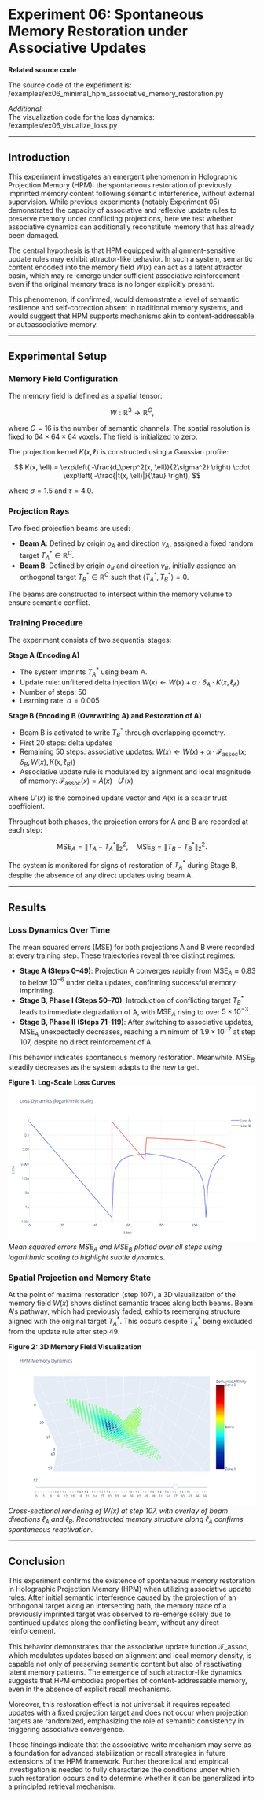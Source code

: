 # Experiment 06: Spontaneous Memory Restoration under Associative Updates

**Related source code**  

The source code of the experiment is: /examples/ex06_minimal_hpm_associative_memory_restoration.py

*Additional:*  
The visualization code for the loss dynamics: /examples/ex06_visualize_loss.py

---

## Introduction

This experiment investigates an emergent phenomenon in Holographic Projection Memory (HPM): the spontaneous restoration of previously imprinted memory content following semantic interference, without external supervision. While previous experiments (notably Experiment 05) demonstrated the capacity of associative and reflexive update rules to preserve memory under conflicting projections, here we test whether associative dynamics can additionally reconstitute memory that has already been damaged.

The central hypothesis is that HPM equipped with alignment-sensitive update rules may exhibit attractor-like behavior. In such a system, semantic content encoded into the memory field $W(x)$ can act as a latent attractor basin, which may re-emerge under sufficient associative reinforcement - even if the original memory trace is no longer explicitly present.

This phenomenon, if confirmed, would demonstrate a level of semantic resilience and self-correction absent in traditional memory systems, and would suggest that HPM supports mechanisms akin to content-addressable or autoassociative memory.

---

## Experimental Setup

### Memory Field Configuration

The memory field is defined as a spatial tensor:

$$
W : \mathbb{R}^3 \rightarrow \mathbb{R}^C,
$$

where $C = 16$ is the number of semantic channels. The spatial resolution is fixed to $64 \times 64 \times 64$ voxels. The field is initialized to zero.

The projection kernel $K(x, \ell)$ is constructed using a Gaussian profile:

$$
K(x, \ell) = \exp\left( -\frac{d_\perp^2(x, \ell)}{2\sigma^2} \right) \cdot \exp\left( -\frac{|t(x, \ell)|}{\tau} \right),
$$

where $\sigma = 1.5$ and $\tau = 4.0$.

### Projection Rays

Two fixed projection beams are used:

* **Beam A**: Defined by origin $o_A$ and direction $v_A$, assigned a fixed random target $T^*_A \in \mathbb{R}^C$.
* **Beam B**: Defined by origin $o_B$ and direction $v_B$, initially assigned an orthogonal target $T^*_B \in \mathbb{R}^C$ such that $\langle T^*_A, T^*_B \rangle = 0$.

The beams are constructed to intersect within the memory volume to ensure semantic conflict.

### Training Procedure

The experiment consists of two sequential stages:

**Stage A (Encoding A)**

* The system imprints $T^*_A$ using beam A.
* Update rule: unfiltered delta injection
  $W(x) \leftarrow W(x) + \alpha \cdot \delta_A \cdot K(x, \ell_A)$
* Number of steps: $50$
* Learning rate: $\alpha = 0.005$

**Stage B (Encoding B (Overwriting A) and Restoration of A)**

* Beam B is activated to write $T^*_B$ through overlapping geometry.
* First 20 steps: delta updates
* Remaining 50 steps: associative updates:
  $W(x) \leftarrow W(x) + \alpha \cdot \mathcal{F}_{\mathrm{assoc}}(x; \delta_B, W(x), K(x, \ell_B))$
* Associative update rule is modulated by alignment and local magnitude of memory:
  $\mathcal{F}_{\mathrm{assoc}}(x) = A(x) \cdot U'(x)$

where $U'(x)$ is the combined update vector and $A(x)$ is a scalar trust coefficient.

Throughout both phases, the projection errors for A and B are recorded at each step:

$$
\text{MSE}_A = \|T_A - T^*_A\|_2^2, \quad \text{MSE}_B = \|T_B - T^*_B\|_2^2.
$$

The system is monitored for signs of restoration of $T^*_A$ during Stage B, despite the absence of any direct updates using beam A.

---

## Results

### Loss Dynamics Over Time

The mean squared errors (MSE) for both projections A and B were recorded at every training step. These trajectories reveal three distinct regimes:

* **Stage A (Steps 0–49)**: Projection A converges rapidly from $\text{MSE}_A \approx 0.83$ to below $10^{-6}$ under delta updates, confirming successful memory imprinting.
* **Stage B, Phase I (Steps 50–70)**: Introduction of conflicting target $T^*_B$ leads to immediate degradation of A, with $\text{MSE}_A$ rising to over $5 \times 10^{-3}$.
* **Stage B, Phase II (Steps 71–119)**: After switching to associative updates, $\text{MSE}_A$ unexpectedly decreases, reaching a minimum of $1.9 \times 10^{-7}$ at step 107, despite no direct reinforcement of A.

This behavior indicates spontaneous memory restoration. Meanwhile, $\text{MSE}_B$ steadily decreases as the system adapts to the new target.

**Figure 1: Log-Scale Loss Curves**  
![Illustration 1 - Loss Dynamics](files/ex06_loss_logarithmic_scale.png)  
*Mean squared errors $\text{MSE}_A$ and $\text{MSE}_B$ plotted over all steps using logarithmic scaling to highlight subtle dynamics.*

### Spatial Projection and Memory State

At the point of maximal restoration (step 107), a 3D visualization of the memory field $W(x)$ shows distinct semantic traces along both beams. Beam A's pathway, which had previously faded, exhibits reemerging structure aligned with the original target $T^*_A$. This occurs despite $T^*_A$ being excluded from the update rule after step 49.

**Figure 2: 3D Memory Field Visualization**  
![Illustration 2 - Memory State](files/ex06_memory_state.png)  
*Cross-sectional rendering of $W(x)$ at step 107, with overlay of beam directions $\ell_A$ and $\ell_B$. Reconstructed memory structure along $\ell_A$ confirms spontaneous reactivation.*

---

## Conclusion

This experiment confirms the existence of spontaneous memory restoration in Holographic Projection Memory (HPM) when utilizing associative update rules. After initial semantic interference caused by the projection of an orthogonal target along an intersecting path, the memory trace of a previously imprinted target was observed to re-emerge solely due to continued updates along the conflicting beam, without any direct reinforcement.

This behavior demonstrates that the associative update function $\mathcal{F}\_{\mathrm{assoc}}$, which modulates updates based on alignment and local memory density, is capable not only of preserving semantic content but also of reactivating latent memory patterns. The emergence of such attractor-like dynamics suggests that HPM embodies properties of content-addressable memory, even in the absence of explicit recall mechanisms.

Moreover, this restoration effect is not universal: it requires repeated updates with a fixed projection target and does not occur when projection targets are randomized, emphasizing the role of semantic consistency in triggering associative convergence.

These findings indicate that the associative write mechanism may serve as a foundation for advanced stabilization or recall strategies in future extensions of the HPM framework. Further theoretical and empirical investigation is needed to fully characterize the conditions under which such restoration occurs and to determine whether it can be generalized into a principled retrieval mechanism.
